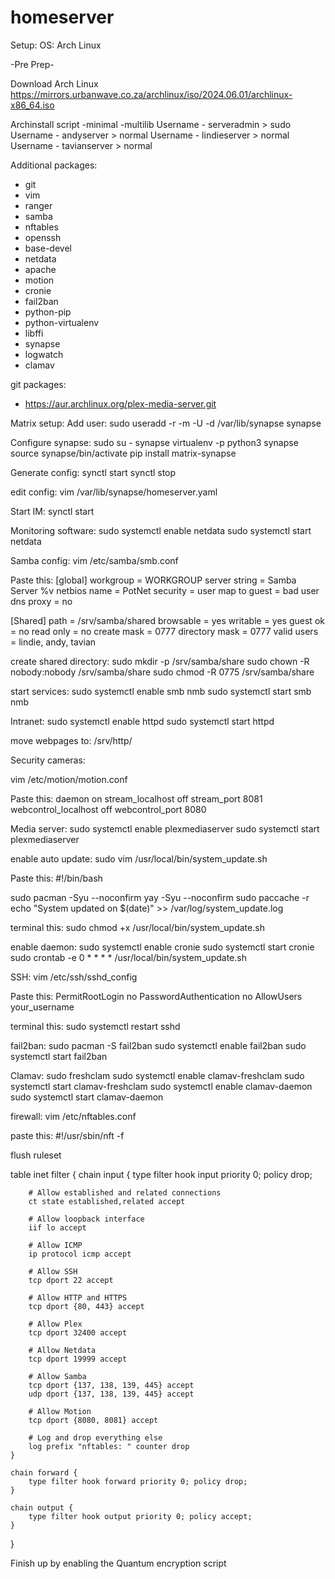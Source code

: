 # homeserver
Setup:
OS: Arch Linux

-Pre Prep-

Download Arch Linux https://mirrors.urbanwave.co.za/archlinux/iso/2024.06.01/archlinux-x86_64.iso

Archinstall script
-minimal
-multilib
Username - serveradmin > sudo
Username - andyserver > normal
Username - lindieserver > normal
Username - tavianserver > normal

Additional packages:
- git
- vim
- ranger
- samba
- nftables
- openssh
- base-devel
- netdata
- apache
- motion
- cronie
- fail2ban
- python-pip
- python-virtualenv
- libffi
- synapse
- logwatch
- clamav

git packages:
- https://aur.archlinux.org/plex-media-server.git

Matrix setup:
Add user: sudo useradd -r -m -U -d /var/lib/synapse synapse

Configure synapse:
sudo su - synapse
virtualenv -p python3 synapse
source synapse/bin/activate
pip install matrix-synapse

Generate config:
synctl start
synctl stop

edit config:
vim /var/lib/synapse/homeserver.yaml

Start IM:
synctl start

Monitoring software:
sudo systemctl enable netdata
sudo systemctl start netdata

Samba config:
vim /etc/samba/smb.conf

Paste this:
[global]
    workgroup = WORKGROUP
    server string = Samba Server %v
    netbios name = PotNet
    security = user
    map to guest = bad user
    dns proxy = no

[Shared]
    path = /srv/samba/shared
    browsable = yes
    writable = yes
    guest ok = no
    read only = no
    create mask = 0777
    directory mask = 0777
    valid users = lindie, andy, tavian

create shared directory:
sudo mkdir -p /srv/samba/share
sudo chown -R nobody:nobody /srv/samba/share
sudo chmod -R 0775 /srv/samba/share

start services:
sudo systemctl enable smb nmb
sudo systemctl start smb nmb

Intranet:
sudo systemctl enable httpd
sudo systemctl start httpd

move webpages to: /srv/http/

Security cameras:

vim /etc/motion/motion.conf

Paste this:
daemon on
stream_localhost off
stream_port 8081
webcontrol_localhost off
webcontrol_port 8080

Media server:
sudo systemctl enable plexmediaserver
sudo systemctl start plexmediaserver

enable auto update:
sudo vim /usr/local/bin/system_update.sh

Paste this:
#!/bin/bash

sudo pacman -Syu --noconfirm
yay -Syu --noconfirm
sudo paccache -r
echo "System updated on $(date)" >> /var/log/system_update.log

terminal this:
sudo chmod +x /usr/local/bin/system_update.sh

enable daemon:
sudo systemctl enable cronie
sudo systemctl start cronie
sudo crontab -e
0 * * * * /usr/local/bin/system_update.sh

SSH:
vim /etc/ssh/sshd_config

Paste this:
PermitRootLogin no
PasswordAuthentication no
AllowUsers your_username

terminal this:
sudo systemctl restart sshd

fail2ban:
sudo pacman -S fail2ban
sudo systemctl enable fail2ban
sudo systemctl start fail2ban

Clamav:
sudo freshclam
sudo systemctl enable clamav-freshclam
sudo systemctl start clamav-freshclam
sudo systemctl enable clamav-daemon
sudo systemctl start clamav-daemon

firewall:
vim /etc/nftables.conf

paste this:
#!/usr/sbin/nft -f

flush ruleset

table inet filter {
    chain input {
        type filter hook input priority 0; policy drop;

        # Allow established and related connections
        ct state established,related accept

        # Allow loopback interface
        iif lo accept

        # Allow ICMP
        ip protocol icmp accept

        # Allow SSH
        tcp dport 22 accept

        # Allow HTTP and HTTPS
        tcp dport {80, 443} accept

        # Allow Plex
        tcp dport 32400 accept

        # Allow Netdata
        tcp dport 19999 accept

        # Allow Samba
        tcp dport {137, 138, 139, 445} accept
        udp dport {137, 138, 139, 445} accept

        # Allow Motion
        tcp dport {8080, 8081} accept

        # Log and drop everything else
        log prefix "nftables: " counter drop
    }

    chain forward {
        type filter hook forward priority 0; policy drop;
    }

    chain output {
        type filter hook output priority 0; policy accept;
    }
}

Finish up by enabling the Quantum encryption script